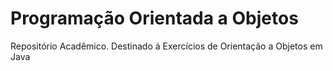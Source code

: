 # Programação Orientada a Objetos

Repositório Acadêmico. Destinado á Exercícios de Orientação a Objetos em Java
